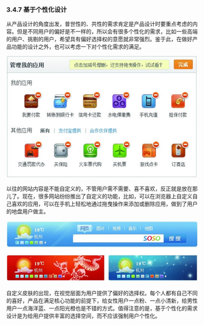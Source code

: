 ### 3.4.7 基于个性化设计

从产品设计的角度出发，普世性的、共性的需求肯定是产品设计时要重点考虑的内容。但是不同用户的偏好是不一样的，所以会有很多个性化的需求，比如一些高端的用户、挑剔的用户，希望具有偏好选择权的意愿就非常强烈。鉴于此，在做好产品功能的设计之外，也可以考虑一下对个性化需求的满足。

![](images/image02027.jpeg)

以往的网站内容是不能自定义的，不管用户需不需要、喜不喜欢，反正就是放在那儿了。现在，很多网站纷纷推出了自定义的功能，比如，可以在浏览器上自定义自己喜欢的应用，可以在手机上轻松地通过拖曳操作来添加或删除应用，做到了用户的地盘用户做主。

![](images/image02028.jpeg)

自定义皮肤的出现，在视觉层面为用户提供了偏好的选择权。每个人都有自己不同的喜好，产品在满足核心功能的前提下，给女性用户一点粉、一点小清新，给男性用户一点海洋蓝、一点阳光橙也是不错的方式。值得注意的是，基于个性化的需求设计是为给用户提供丰富的选择空间，而不应该强制用户个性化。

